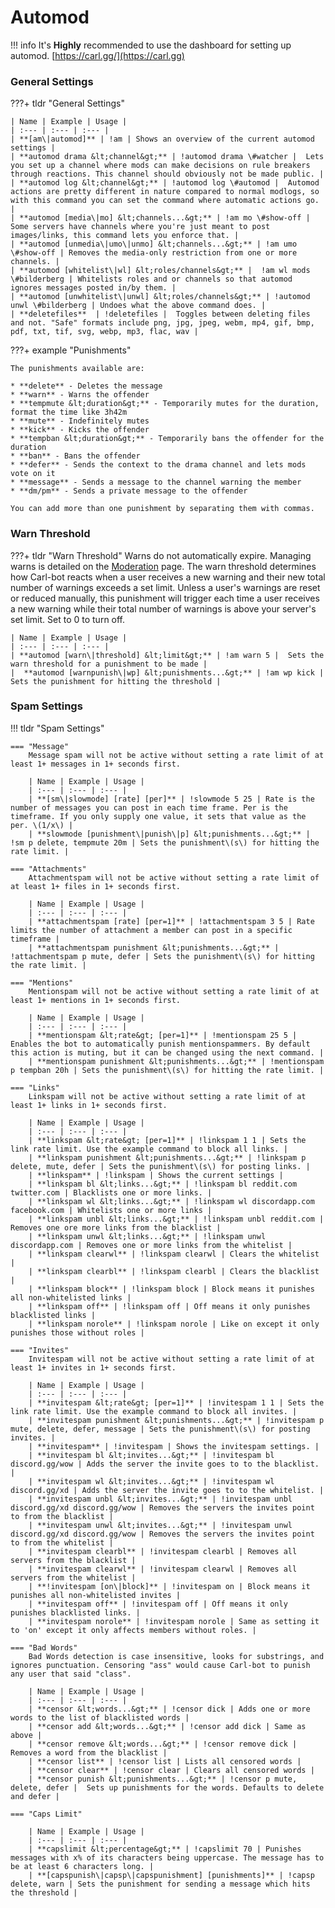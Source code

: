 # Automod

!!! info
    It's **Highly** recommended to use the dashboard for setting up automod. [https://carl.gg/](https://carl.gg)

### General Settings

???+ tldr "General Settings"

	| Name | Example | Usage |
	| :--- | :--- | :--- |
	| **[am\|automod]** | !am | Shows an overview of the current automod settings |
	| **automod drama &lt;channel&gt;** | !automod drama \#watcher |  Lets you set up a channel where mods can make decisions on rule breakers through reactions. This channel should obviously not be made public. |
	| **automod log &lt;channel&gt;** | !automod log \#automod |  Automod actions are pretty different in nature compared to normal modlogs, so with this command you can set the command where automatic actions go. |
	| **automod [media\|mo] &lt;channels...&gt;** | !am mo \#show-off | Some servers have channels where you're just meant to post images/links, this command lets you enforce that. |
	| **automod [unmedia\|umo\|unmo] &lt;channels...&gt;** | !am umo \#show-off | Removes the media-only restriction from one or more channels. |
	| **automod [whitelist\|wl] &lt;roles/channels&gt;** |  !am wl mods \#bilderberg | Whitelists roles and or channels so that automod ignores messages posted in/by them. |
	| **automod [unwhitelist\|unwl] &lt;roles/channels&gt;** | !automod unwl \#bilderberg | Undoes what the above command does. |
	| **deletefiles**  | !deletefiles |  Toggles between deleting files and not. "Safe" formats include png, jpg, jpeg, webm, mp4, gif, bmp, pdf, txt, tif, svg, webp, mp3, flac, wav |
	
???+ example "Punishments"

    The punishments available are:

    * **delete** - Deletes the message 
    * **warn** - Warns the offender 
    * **tempmute &lt;duration&gt;** - Temporarily mutes for the duration, format the time like 3h42m
    * **mute** - Indefinitely mutes 
    * **kick** - Kicks the offender 
    * **tempban &lt;duration&gt;** - Temporarily bans the offender for the duration 
    * **ban** - Bans the offender 
    * **defer** - Sends the context to the drama channel and lets mods vote on it 
    * **message** - Sends a message to the channel warning the member 
    * **dm/pm** - Sends a private message to the offender

    You can add more than one punishment by separating them with commas.
	
### Warn Threshold
	
???+ tldr "Warn Threshold"
	Warns do not automatically expire. Managing warns is detailed on the [Moderation](https://docs.carl.gg/moderation/moderation/) page. The warn threshold determines how Carl-bot reacts when a user receives a new warning and their new total number of warnings exceeds a set limit. Unless a user's warnings are reset or reduced manually, this punishment will trigger each time a user receives a new warning while their total number of warnings is above your server's set limit. Set to 0 to turn off.

	| Name | Example | Usage |
	| :--- | :--- | :--- |
	| **automod [warn\|threshold] &lt;limit&gt;** | !am warn 5 |  Sets the warn threshold for a punishment to be made |
	|  **automod [warnpunish\|wp] &lt;punishments...&gt;** | !am wp kick |  Sets the punishment for hitting the threshold |
	

### Spam Settings

!!! tldr "Spam Settings"

	=== "Message"
		Message spam will not be active without setting a rate limit of at least 1+ messages in 1+ seconds first.
		
		| Name | Example | Usage |
		| :--- | :--- | :--- |
		| **[sm\|slowmode] [rate] [per]** | !slowmode 5 25 | Rate is the number of messages you can post in each time frame. Per is the timeframe. If you only supply one value, it sets that value as the per. \(1/x\) |
		| **slowmode [punishment\|punish\|p] &lt;punishments...&gt;** | !sm p delete, tempmute 20m | Sets the punishment\(s\) for hitting the rate limit. |
		
	=== "Attachments"
		Attachmentspam will not be active without setting a rate limit of at least 1+ files in 1+ seconds first.
		
		| Name | Example | Usage |
		| :--- | :--- | :--- |
		| **attachmentspam [rate] [per=1]** | !attachmentspam 3 5 | Rate limits the number of attachment a member can post in a specific timeframe |
		| **attachmentspam punishment &lt;punishments...&gt;** | !attachmentspam p mute, defer | Sets the punishment\(s\) for hitting the rate limit. |
		
	=== "Mentions"
		Mentionspam will not be active without setting a rate limit of at least 1+ mentions in 1+ seconds first.
		
		| Name | Example | Usage |
		| :--- | :--- | :--- |
		| **mentionspam &lt;rate&gt; [per=1]** | !mentionspam 25 5 | Enables the bot to automatically punish mentionspammers. By default this action is muting, but it can be changed using the next command. |
		| **mentionspam punishment &lt;punishments...&gt;** | !mentionspam p tempban 20h | Sets the punishment\(s\) for hitting the rate limit. |
		
	=== "Links"
		Linkspam will not be active without setting a rate limit of at least 1+ links in 1+ seconds first.
		
		| Name | Example | Usage |
		| :--- | :--- | :--- |
		| **linkspam &lt;rate&gt; [per=1]** | !linkspam 1 1 | Sets the link rate limit. Use the example command to block all links. |
		| **linkspam punishment &lt;punishments...&gt;** | !linkspam p delete, mute, defer | Sets the punishment\(s\) for posting links. |
		| **linkspam** | !linkspam | Shows the current settings |
		| **linkspam bl &lt;links...&gt;** | !linkspam bl reddit.com twitter.com | Blacklists one or more links. |
		| **linkspam wl &lt;links...&gt;** | !linkspam wl discordapp.com facebook.com | Whitelists one or more links |
		| **linkspam unbl &lt;links...&gt;** | !linkspam unbl reddit.com | Removes one ore more links from the blacklist |
		| **linkspam unwl &lt;links...&gt;** | !linkspam unwl discordapp.com | Removes one or more links from the whitelist |
		| **linkspam clearwl** | !linkspam clearwl | Clears the whitelist |
		| **linkspam clearbl** | !linkspam clearbl | Clears the blacklist |
		| **linkspam block** | !linkspam block | Block means it punishes all non-whitelisted links |
		| **linkspam off** | !linkspam off | Off means it only punishes blacklisted links |
		| **linkspam norole** | !linkspam norole | Like on except it only punishes those without roles |
		
	=== "Invites"
		Invitespam will not be active without setting a rate limit of at least 1+ invites in 1+ seconds first.
		
		| Name | Example | Usage |
		| :--- | :--- | :--- |
		| **invitespam &lt;rate&gt; [per=1]** | !invitespam 1 1 | Sets the link rate limit. Use the example command to block all invites. |
		| **invitespam punishment &lt;punishments...&gt;** | !invitespam p mute, delete, defer, message | Sets the punishment\(s\) for posting invites. |
		| **invitespam** | !invitespam | Shows the invitespam settings. |
		| **invitespam bl &lt;invites...&gt;** | !invitespam bl discord.gg/wow | Adds the server the invite goes to to the blacklist. |
		| **invitespam wl &lt;invites...&gt;** | !invitespam wl discord.gg/xd | Adds the server the invite goes to to the whitelist. |
		| **invitespam unbl &lt;invites...&gt;** | !invitespam unbl discord.gg/xd discord.gg/wow | Removes the servers the invites point to from the blacklist |
		| **invitespam unwl &lt;invites...&gt;** | !invitespam unwl discord.gg/xd discord.gg/wow | Removes the servers the invites point to from the whitelist |
		| **invitespam clearbl** | !invitespam clearbl | Removes all servers from the blacklist |
		| **invitespam clearwl** | !invitespam clearwl | Removes all servers from the whitelist |
		| **!invitespam [on\|block]** | !invitespam on | Block means it punishes all non-whitelisted invites |
		| **invitespam off** | !invitespam off | Off means it only punishes blacklisted links. |
		| **invitespam norole** | !invitespam norole | Same as setting it to 'on' except it only affects members without roles. |
		
	=== "Bad Words"
		Bad Words detection is case insensitive, looks for substrings, and ignores punctuation. Censoring "ass" would cause Carl-bot to punish any user that said "class".
		
		| Name | Example | Usage |
		| :--- | :--- | :--- |
		| **censor &lt;words...&gt;** | !censor dick | Adds one or more words to the list of blacklisted words |
		| **censor add &lt;words...&gt;** | !censor add dick | Same as above |
		| **censor remove &lt;words...&gt;** | !censor remove dick | Removes a word from the blacklist |
		| **censor list** | !censor list | Lists all censored words |
		| **censor clear** | !censor clear | Clears all censored words |
		| **censor punish &lt;punishments...&gt;** | !censor p mute, delete, defer |  Sets up punishments for the words. Defaults to delete and defer |
		
	=== "Caps Limit"
	
		| Name | Example | Usage |
		| :--- | :--- | :--- |
		| **capslimit &lt;percentage&gt;** | !capslimit 70 | Punishes messages with x% of its characters being uppercase. The message has to be at least 6 characters long. |
		| **[capspunish\|capsp\|capspunishment] [punishments]** | !capsp delete, warn | Sets the punishment for sending a message which hits the threshold |